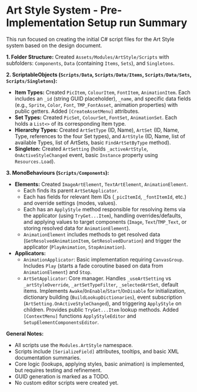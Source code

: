# Art Style System - Pre-Implementation Setup run Summary

This run focused on creating the initial C# script files for the Art Style system based on the design document.

**1. Folder Structure:**
Created `Assets/Modules/ArtStyle/Scripts` with subfolders: `Components`, `Data` (containing `Items`, `Sets`), and `Singletons`.

**2. ScriptableObjects (`Scripts/Data`, `Scripts/Data/Items`, `Scripts/Data/Sets`, `Scripts/Singletons`):**
*   **Item Types:** Created `PicItem`, `ColourItem`, `FontItem`, `AnimationItem`. Each includes an `_id` (string GUID placeholder), `_name`, and specific data fields (e.g., `Sprite`, `Color`, `Font`, `TMP_FontAsset`, animation properties) with public getters. Added `[CreateAssetMenu]` attributes.
*   **Set Types:** Created `PicSet`, `ColourSet`, `FontSet`, `AnimationSet`. Each holds a `List<>` of its corresponding Item type.
*   **Hierarchy Types:** Created `ArtSetType` (ID, Name), `ArtSet` (ID, Name, Type, references to the four Set types), and `ArtStyle` (ID, Name, list of available Types, list of ArtSets, basic `FindArtSetByType` method).
*   **Singleton:** Created `ArtSetting` (holds `_activeArtStyle`, `OnActiveStyleChanged` event, basic `Instance` property using `Resources.Load`).

**3. MonoBehaviours (`Scripts/Components`):**
*   **Elements:** Created `ImageArtElement`, `TextArtElement`, `AnimationElement`.
    *   Each finds its parent `ArtSetApplicator`.
    *   Each has fields for relevant Item IDs (`_picItemId`, `_fontItemId`, etc.) and override settings (modes, values).
    *   Each has an `ApplyStyle` method responsible for resolving items via the applicator (using `TryGet...Item`), handling overrides/defaults, and applying values to target components (`Image`, `Text`/`TMP_Text`, or storing resolved data for `AnimationElement`).
    *   `AnimationElement` includes methods to get resolved data (`GetResolvedAnimationItem`, `GetResolvedDuration`) and trigger the applicator (`PlayAnimation`, `StopAnimation`).
*   **Applicators:**
    *   `AnimationApplicator`: Basic implementation requiring `CanvasGroup`. Includes `Play` (starts a fade coroutine based on data from `AnimationElement`) and `Stop`.
    *   `ArtSetApplicator`: Core manager. Handles `_useArtSetting` vs `_artStyleOverride`, `_artSetTypeFilter`, `_selectedArtSet`, default items. Implements `Awake`/`OnEnable`/`Start`/`OnDisable` for initialization, dictionary building (`BuildLookupDictionaries`), event subscription (`ArtSetting.OnActiveStyleChanged`), and triggering `ApplyStyle` on children. Provides public `TryGet...Item` lookup methods. Added `[ContextMenu]` functions `ApplyStyleEditor` and `SetupElementComponentsEditor`.

**General Notes:**
*   All scripts use the `Modules.ArtStyle` namespace.
*   Scripts include `[SerializeField]` attributes, tooltips, and basic XML documentation summaries.
*   Core logic (lookups, applying styles, basic animation) is implemented, but requires testing and refinement.
*   GUID generation is marked as a TODO.
*   No custom editor scripts were created yet.